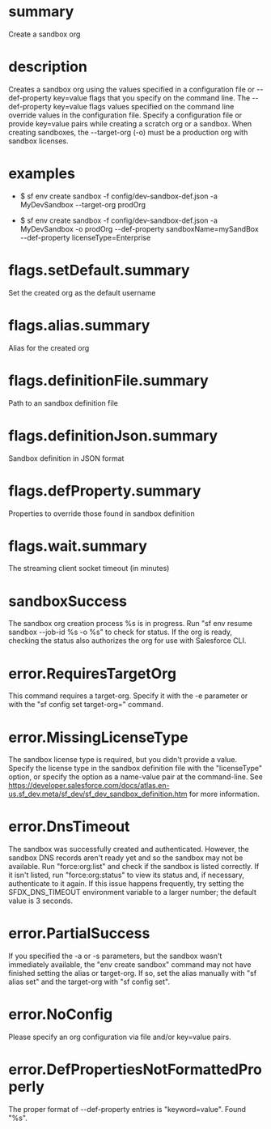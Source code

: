 # summary

Create a sandbox org

# description

Creates a sandbox org using the values specified in a configuration file or --def-property key=value flags that you specify on the command line.
The --def-property key=value flags values specified on the command line override values in the configuration file.
Specify a configuration file or provide key=value pairs while creating a scratch org or a sandbox.
When creating sandboxes, the --target-org (-o) must be a production org with sandbox licenses.

# examples

- $ sf env create sandbox -f config/dev-sandbox-def.json -a MyDevSandbox --target-org prodOrg

- $ sf env create sandbox -f config/dev-sandbox-def.json -a MyDevSandbox -o prodOrg --def-property sandboxName=mySandBox --def-property licenseType=Enterprise

# flags.setDefault.summary

Set the created org as the default username

# flags.alias.summary

Alias for the created org

# flags.definitionFile.summary

Path to an sandbox definition file

# flags.definitionJson.summary

Sandbox definition in JSON format

# flags.defProperty.summary

Properties to override those found in sandbox definition

# flags.wait.summary

The streaming client socket timeout (in minutes)

# sandboxSuccess

The sandbox org creation process %s is in progress. Run "sf env resume sandbox --job-id %s -o %s" to check for status. If the org is ready, checking the status also authorizes the org for use with Salesforce CLI.

# error.RequiresTargetOrg

This command requires a target-org. Specify it with the -e parameter or with the "sf config set target-org=<username>" command.

# error.MissingLicenseType

The sandbox license type is required, but you didn't provide a value. Specify the license type in the sandbox definition file with the "licenseType" option, or specify the option as a name-value pair at the command-line. See https://developer.salesforce.com/docs/atlas.en-us.sf_dev.meta/sf_dev/sf_dev_sandbox_definition.htm for more information.

# error.DnsTimeout

The sandbox was successfully created and authenticated. However, the sandbox DNS records aren't ready yet and so the sandbox may not be available. Run "force:org:list" and check if the sandbox is listed correctly. If it isn't listed, run "force:org:status" to view its status and, if necessary, authenticate to it again. If this issue happens frequently, try setting the SFDX_DNS_TIMEOUT environment variable to a larger number; the default value is 3 seconds.

# error.PartialSuccess

If you specified the -a or -s parameters, but the sandbox wasn't immediately available, the "env create sandbox" command may not have finished setting the alias or target-org.
If so, set the alias manually with "sf alias set" and the target-org with "sf config set".

# error.NoConfig

Please specify an org configuration via file and/or key=value pairs.

# error.DefPropertiesNotFormattedProperly

The proper format of --def-property entries is "keyword=value". Found "%s".
